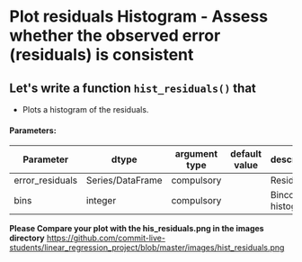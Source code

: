 # Plot residuals Histogram - Assess whether the observed error (residuals) is consistent

## Let's write a function `hist_residuals()` that 
* Plots a histogram of the residuals.

#### Parameters:

| Parameter | dtype | argument type | default value | description |
| --- | --- | --- | --- | --- | 
| error_residuals | Series/DataFrame | compulsory | | Residuals |
| bins | integer | compulsory | | Bincount in histogram |

**Please Compare your plot with the his_residuals.png in the images directory**
https://github.com/commit-live-students/linear_regression_project/blob/master/images/hist_residuals.png
